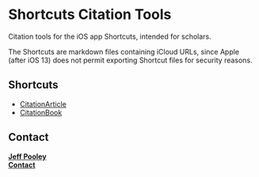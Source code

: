 # Shortcuts Citation Tools

Citation tools for the iOS app Shortcuts, intended for scholars.

The Shortcuts are markdown files containing iCloud URLs, since Apple (after iOS 13) does not permit exporting Shortcut files for security reasons.

## Shortcuts

* [CitationArticle]()
* [CitationBook]()

## Contact

**[Jeff Pooley](https://jeffpooley.com)**    
**[Contact](mailto:pooley@muhlenberg.edu)**    
